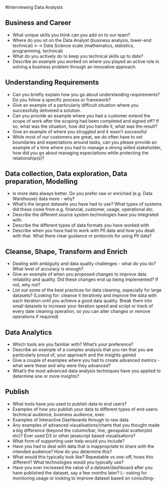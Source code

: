 #Interviewing Data Analysts

## Business and Career
- What unique skills you think can you add on to our team?
- Where do you sit on the Data Analyst (business analysis, lower-end technical) ←→ Data Science scale (mathematics, statistics, programming, technical)
- What do you actively do to keep you technical skills up to date?
- Describe an example you worked on where you played an active role in solving a business problem through an innovative approach.

## Understanding Requirements
- Can you briefly explain how you go about understanding requirements? Do you follow a specific process or framework?
- Give an example of a particularly difficult situation where you successfully delivered a solution.
- Can you provide an example where you had a customer extend the scope of work after the scoping had been completed and signed off? If so, what was the situation, how did you handle it, what was the result?
- Give an example of where you struggled and it wasn’t successful
- While most of our customers are great, we do often have to set boundaries and expectations around tasks, can you please provide an example of a time where you had to manage a strong willed stakeholder, how did you go about managing expectations while protecting the relationship(s)?

## Data collection, Data exploration, Data preparation, Modelling
- Is more data always better.  Do you prefer raw or enriched (e.g. Data Warehouse) data more - why?
- What’s the largest datasets you have had to use? What types of systems did these come from e.g. financial, customer, usage, operational etc.
- Describe the different source system technologies have you integrated with.  
- Describe the different types of data formats you have worked with
- Describe when you have had to work with PII data and how you dealt with that.  What there clear guidance or protocols for using PII data?

## Cleanse, Shape, Transform and Enrich
- Dealing with ambiguity and data quality challenges - what do you do?  What level of accuracy is enough?
- Give an example of when you proposed changes to improve data reliability and quality. Did these changes end up being implemented? If not, why not?
- List out some of the best practices for data cleaning, especially for large datasets?  (Looking for: cleanse it iteratively and improve the data with each iteration until you achieve a good data quality. Break them into small datasets to increase your iteration speed and script or track of every date cleaning operation, so you can alter changes or remove operations if required)

## Data Analytics
- Which tools are you familiar with?  What’s your preference?
- Describe an example of a complex analysis that you ran that you are particularly proud of, your approach and the insights gained
- Give a couple of examples where you had to create advanced metrics - what were these and why were they advanced?
- What’s the most advanced data analysis techniques have you applied to determine one or more insights?

## Publish
- What tools have you used to publish data to end users?
- Examples of how you publish your data to different types of end users: technical audience, business audience, exec
- Examples of Interactive Dashboards through to raw data
- Any examples of advanced visualisations/charts that you thought made a big difference (beyond the column/bar, line, geospatial scatterplot etc)?  Ever used D3 or other javascript based visualisations?
- What form of supporting user help would you include?
- Have you had to deal with data that is inappropriate to share with the intended audience?  How do you determine this?
- What would this typically look like?  Repeatable vs one-off, hows this different?  What technologies would you typically use?
- Have you ever increased the value of a dataset/dashboard after you have published the dataset, say a few months later?
L- ooking for monitoring usage or looking to improve dataset based on consulting-
